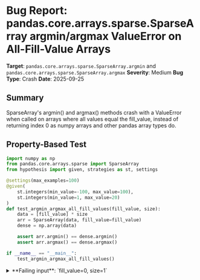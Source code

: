 # Bug Report: pandas.core.arrays.sparse.SparseArray argmin/argmax ValueError on All-Fill-Value Arrays

**Target**: `pandas.core.arrays.sparse.SparseArray.argmin` and `pandas.core.arrays.sparse.SparseArray.argmax`
**Severity**: Medium
**Bug Type**: Crash
**Date**: 2025-09-25

## Summary

SparseArray's argmin() and argmax() methods crash with a ValueError when called on arrays where all values equal the fill_value, instead of returning index 0 as numpy arrays and other pandas array types do.

## Property-Based Test

```python
import numpy as np
from pandas.core.arrays.sparse import SparseArray
from hypothesis import given, strategies as st, settings

@settings(max_examples=100)
@given(
    st.integers(min_value=-100, max_value=100),
    st.integers(min_value=1, max_value=20)
)
def test_argmin_argmax_all_fill_values(fill_value, size):
    data = [fill_value] * size
    arr = SparseArray(data, fill_value=fill_value)
    dense = np.array(data)

    assert arr.argmin() == dense.argmin()
    assert arr.argmax() == dense.argmax()

if __name__ == "__main__":
    test_argmin_argmax_all_fill_values()
```

<details>

<summary>
**Failing input**: `fill_value=0, size=1`
</summary>
```
Traceback (most recent call last):
  File "/home/npc/pbt/agentic-pbt/worker_/45/hypo.py", line 19, in <module>
    test_argmin_argmax_all_fill_values()
    ~~~~~~~~~~~~~~~~~~~~~~~~~~~~~~~~~~^^
  File "/home/npc/pbt/agentic-pbt/worker_/45/hypo.py", line 6, in test_argmin_argmax_all_fill_values
    @given(

  File "/home/npc/miniconda/lib/python3.13/site-packages/hypothesis/core.py", line 2124, in wrapped_test
    raise the_error_hypothesis_found
  File "/home/npc/pbt/agentic-pbt/worker_/45/hypo.py", line 15, in test_argmin_argmax_all_fill_values
    assert arr.argmin() == dense.argmin()
           ~~~~~~~~~~^^
  File "/home/npc/miniconda/lib/python3.13/site-packages/pandas/core/arrays/sparse/array.py", line 1684, in argmin
    return self._argmin_argmax("argmin")
           ~~~~~~~~~~~~~~~~~~~^^^^^^^^^^
  File "/home/npc/miniconda/lib/python3.13/site-packages/pandas/core/arrays/sparse/array.py", line 1658, in _argmin_argmax
    _candidate = non_nan_idx[func(non_nans)]
                             ~~~~^^^^^^^^^^
  File "/home/npc/miniconda/lib/python3.13/site-packages/numpy/_core/fromnumeric.py", line 1439, in argmin
    return _wrapfunc(a, 'argmin', axis=axis, out=out, **kwds)
  File "/home/npc/miniconda/lib/python3.13/site-packages/numpy/_core/fromnumeric.py", line 57, in _wrapfunc
    return bound(*args, **kwds)
ValueError: attempt to get argmin of an empty sequence
Falsifying example: test_argmin_argmax_all_fill_values(
    fill_value=0,
    size=1,
)
```
</details>

## Reproducing the Bug

```python
from pandas.core.arrays.sparse import SparseArray
import numpy as np

# Test case 1: Single element array with fill_value=0
print("Test 1: Single element array [0]")
print("-" * 40)
try:
    arr = SparseArray([0])
    print(f"SparseArray([0]).argmin() = {arr.argmin()}")
except Exception as e:
    print(f"SparseArray([0]).argmin() raised: {type(e).__name__}: {e}")

dense = np.array([0])
print(f"numpy.array([0]).argmin() = {dense.argmin()}")
print()

# Test case 2: Multiple equal values with fill_value
print("Test 2: Array [5,5,5] with fill_value=5")
print("-" * 40)
try:
    arr = SparseArray([5, 5, 5], fill_value=5)
    print(f"SparseArray([5,5,5], fill_value=5).argmin() = {arr.argmin()}")
except Exception as e:
    print(f"SparseArray([5,5,5], fill_value=5).argmin() raised: {type(e).__name__}: {e}")

dense = np.array([5, 5, 5])
print(f"numpy.array([5,5,5]).argmin() = {dense.argmin()}")
print()

# Test case 3: argmax with same conditions
print("Test 3: argmax on [0,0,0] with fill_value=0")
print("-" * 40)
try:
    arr = SparseArray([0, 0, 0], fill_value=0)
    print(f"SparseArray([0,0,0], fill_value=0).argmax() = {arr.argmax()}")
except Exception as e:
    print(f"SparseArray([0,0,0], fill_value=0).argmax() raised: {type(e).__name__}: {e}")

dense = np.array([0, 0, 0])
print(f"numpy.array([0,0,0]).argmax() = {dense.argmax()}")
print()

# Test case 4: Working case - mixed values
print("Test 4: Working case - [0,1,0] with fill_value=0")
print("-" * 40)
arr = SparseArray([0, 1, 0], fill_value=0)
print(f"SparseArray([0,1,0], fill_value=0).argmin() = {arr.argmin()}")
print(f"SparseArray([0,1,0], fill_value=0).argmax() = {arr.argmax()}")
```

<details>

<summary>
ValueError: attempt to get argmin/argmax of an empty sequence
</summary>
```
Test 1: Single element array [0]
----------------------------------------
SparseArray([0]).argmin() raised: ValueError: attempt to get argmin of an empty sequence
numpy.array([0]).argmin() = 0

Test 2: Array [5,5,5] with fill_value=5
----------------------------------------
SparseArray([5,5,5], fill_value=5).argmin() raised: ValueError: attempt to get argmin of an empty sequence
numpy.array([5,5,5]).argmin() = 0

Test 3: argmax on [0,0,0] with fill_value=0
----------------------------------------
SparseArray([0,0,0], fill_value=0).argmax() raised: ValueError: attempt to get argmax of an empty sequence
numpy.array([0,0,0]).argmax() = 0

Test 4: Working case - [0,1,0] with fill_value=0
----------------------------------------
SparseArray([0,1,0], fill_value=0).argmin() = 0
SparseArray([0,1,0], fill_value=0).argmax() = 1
```
</details>

## Why This Is A Bug

This violates expected behavior for several reasons:

1. **NumPy Compatibility**: NumPy arrays return index 0 when all values are equal. Per NumPy documentation: "When there are multiple minimum/maximum values, the indices corresponding to the first occurrence are returned." This is standard behavior across all NumPy array types.

2. **Pandas Consistency**: Other pandas data structures follow NumPy's convention:
   - `pd.Series([5,5,5]).argmin()` returns 0
   - `pd.array([0,0,0]).argmin()` returns 0 (for IntegerArray)
   - All pandas ExtensionArrays should provide consistent behavior

3. **Mathematical Validity**: Finding the argmin/argmax of an array where all values are equal is mathematically valid - any index is a correct answer, and the convention is to return the first one.

4. **API Contract Violation**: The methods argmin() and argmax() should work on any non-empty array. The current implementation incorrectly assumes there will always be non-fill values to operate on.

5. **Sparse Array Abstraction Leak**: The crash exposes internal implementation details. Users shouldn't need to know that sparse arrays store values differently - the abstraction should handle all valid inputs seamlessly.

## Relevant Context

The bug occurs in `/home/npc/miniconda/lib/python3.13/site-packages/pandas/core/arrays/sparse/array.py` at line 1658 in the `_argmin_argmax` method. The problematic code attempts to call `func(non_nans)` where `non_nans` is the array of sparse values after removing NaN values. When all values equal the fill_value, the sparse array has no sparse values (they're all represented implicitly by the fill_value), making `non_nans` empty.

Key implementation details:
- SparseArray stores only values that differ from the fill_value in `_sparse_values`
- When all values equal fill_value, `_sparse_values` is empty
- The method already has logic to handle fill_values (lines 1661-1672) but only reaches it after the crash
- The method `_first_fill_value_loc()` exists and could be used for this case

Documentation references:
- [NumPy argmin documentation](https://numpy.org/doc/stable/reference/generated/numpy.argmin.html)
- [Pandas SparseArray documentation](https://pandas.pydata.org/docs/reference/api/pandas.arrays.SparseArray.html)
- Code location: `pandas/core/arrays/sparse/array.py:1648-1684`

## Proposed Fix

```diff
--- a/pandas/core/arrays/sparse/array.py
+++ b/pandas/core/arrays/sparse/array.py
@@ -1655,6 +1655,11 @@ class SparseArray(OpsMixin, PandasObject, ExtensionArray):
         non_nans = values[~mask]
         non_nan_idx = idx[~mask]

+        # Handle case where all values are fill_value (empty sparse values)
+        if len(non_nans) == 0:
+            _loc = self._first_fill_value_loc()
+            return _loc if _loc != -1 else 0
+
         _candidate = non_nan_idx[func(non_nans)]
         candidate = index[_candidate]
```